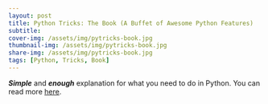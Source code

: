 ```yaml
---
layout: post
title: Python Tricks: The Book (A Buffet of Awesome Python Features) 
subtitle:  
cover-img: /assets/img/pytricks-book.jpg
thumbnail-img: /assets/img/pytricks-book.jpg
share-img: /assets/img/pytricks-book.jpg
tags: [Python, Tricks, Book]
---
```


**_Simple_** and **_enough_** explanation for what you need to do in Python. 
You can read more [here](https://realpython.com/products/python-tricks-book/).

